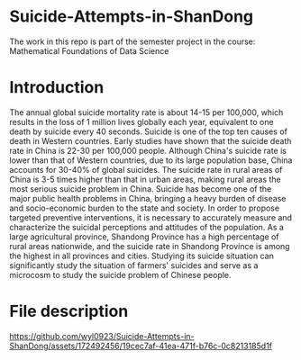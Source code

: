 # Suicide-Attempts-in-ShanDong
The work in this repo is part of the semester project in the course: Mathematical Foundations of Data Science
# Introduction
The annual global suicide mortality rate is about 14-15 per 100,000, which results in the loss of 1 million lives globally each year, equivalent to one death by suicide every 40 seconds. Suicide is one of the top ten causes of death in Western countries. Early studies have shown that the suicide death rate in China is 22-30 per 100,000 people. Although China's suicide rate is lower than that of Western countries, due to its large population base, China accounts for 30-40% of global suicides. The suicide rate in rural areas of China is 3-5 times higher than that in urban areas, making rural areas the most serious suicide problem in China. Suicide has become one of the major public health problems in China, bringing a heavy burden of disease and socio-economic burden to the state and society. In order to propose targeted preventive interventions, it is necessary to accurately measure and characterize the suicidal perceptions and attitudes of the population. As a large agricultural province, Shandong Province has a high percentage of rural areas nationwide, and the suicide rate in Shandong Province is among the highest in all provinces and cities. Studying its suicide situation can significantly study the situation of farmers' suicides and serve as a microcosm to study the suicide problem of Chinese people.
# File description

https://github.com/wyl0923/Suicide-Attempts-in-ShanDong/assets/172492456/19cec7af-41ea-471f-b76c-0c8213185d1f


